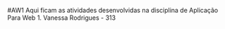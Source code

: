 #AW1
Aqui ficam as atividades desenvolvidas na disciplina de Aplicação Para Web 1.
Vanessa Rodrigues - 313

